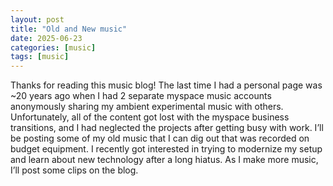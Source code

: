 ```yaml
---
layout: post
title: "Old and New music"
date: 2025-06-23
categories: [music]
tags: [music]
---
```


Thanks for reading this music blog! The last time I had a personal page was ~20 years ago when I had 2 separate myspace music accounts anonymously sharing my ambient experimental music with others. Unfortunately, all of the content got lost with the myspace business transitions, and I had neglected the projects after getting busy with work.  I’ll be posting some of my old music that I can dig out that was recorded on budget equipment.  I recently got interested in trying to modernize my setup and learn about new technology after a long hiatus.  As I make more music, I’ll post some clips on the blog.
